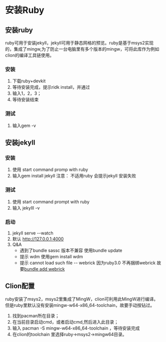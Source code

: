 # 安装Ruby
## 安装ruby

ruby可用于安装jekyll，jekyll可用于静态网格的预览。ruby是基于msys2实现的，集成了mingw,为了防止一台电脑里有多个版本的mingw，可将此库作为例如clion的编译工具链使用。

### 安装
1.	下载ruby+devkit
2.	等待安装完成，提示ridk install，并通过
3.	输入1，2，3；
4.	等待安装结束
### 测试
1. 输入gem -v
## 安装jekyll
### 安装
1. 使用 start command promp with ruby
2. 输入gem install jekyll
注意： 不适用ruby 会提示jekyll 安装失败
### 测试
1. 使用 start command prompt with ruby
2. 输入 jekylll -v
### 启动
1. jekyll serve --watch
2. 默认 http://127.0.0.1:4000
3. Q&A
	- 遇到了bundle sassc 版本不兼容  使用bundle update
	- 提示 wdm  使用gem install wdm
	- 提示  cannot load such file -- webrick 因为ruby3.0 不再捆绑webrick 故要[bundle add webrick](https://stackoverflow.com/questions/65617143/cannot-load-such-file-webrick-httputils)
## Clion配置
ruby安装了msys2，msys2里集成了MingW，clion可利用此MingW进行编译。但是ruby里默认没有安装mingw-w64-x86_64-toolchain，故要手动按钻过。
1.	找到pacman所在目录；
2.	在当前目录启动cmd，或者启动cmd,然后进入此目录；
3.	输入 pacman -S mingw-w64-x86_64-toolchain ，等待安装完成
4.	在clion的toolchain 里选择ruby->msys2->mingw64目录。